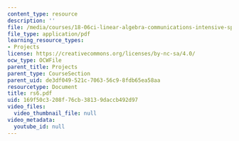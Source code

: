```yaml
---
content_type: resource
description: ''
file: /media/courses/18-06ci-linear-algebra-communications-intensive-spring-2004/169f50c3208f76cb38139daccb492d97_rs6.pdf
file_type: application/pdf
learning_resource_types:
- Projects
license: https://creativecommons.org/licenses/by-nc-sa/4.0/
ocw_type: OCWFile
parent_title: Projects
parent_type: CourseSection
parent_uid: de3df049-521c-7063-56c9-8fdb65ea58aa
resourcetype: Document
title: rs6.pdf
uid: 169f50c3-208f-76cb-3813-9daccb492d97
video_files:
  video_thumbnail_file: null
video_metadata:
  youtube_id: null
---
```

